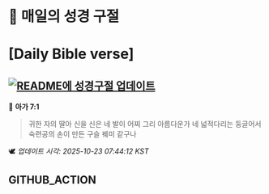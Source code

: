 # 🙏 매일의 성경 구절
# [Daily Bible verse]
## [![README에 성경구절 업데이트](https://github.com/DONGSUKA/first_test/actions/workflows/update-readme-bible.yml/badge.svg)](https://github.com/DONGSUKA/first_test/actions/workflows/update-readme-bible.yml)
<!-- START_BIBLE_VERSE -->
📖 **아가 7:1**
> 귀한 자의 딸아 신을 신은 네 발이 어찌 그리 아름다운가 네 넓적다리는 둥글어서 숙련공의 손이 만든 구슬 꿰미 같구나

🕊️ _업데이트 시각: 2025-10-23 07:44:12 KST_
  <!-- END_BIBLE_VERSE -->
## GITHUB_ACTION
